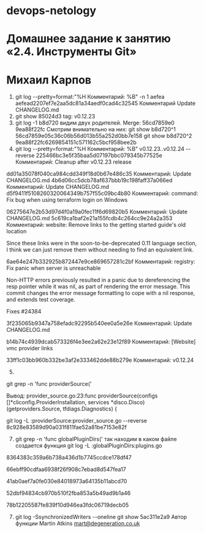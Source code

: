 # devops-netology

# Домашнее задание к занятию «2.4. Инструменты Git»
# Михаил Карпов


1. git log --pretty=format:"%H Комментарий: %B" -n 1 aefea
aefead2207ef7e2aa5dc81a34aedf0cad4c32545 Комментарий Update CHANGELOG.md
3. git show 85024d3 
tag: v0.12.23
4. git log -1 b8d720 видим двух родителей.
Merge: 56cd7859e0 9ea88f22fc
Смотрим внимательно на них:
git show b8d720^1
56cd7859e05c36c06b56d013b55a252d0bb7e158
git show b8d720^2
9ea88f22fc6269854151c571162c5bcf958bee2b
5. git log --pretty=format:"%H Комментарий: %B" v0.12.23..v0.12.24 --reverse
225466bc3e5f35baa5d07197bbc079345b77525e Комментарий: Cleanup after v0.12.23 release

dd01a35078f040ca984cdd349f18d0b67e486c35 Комментарий: Update CHANGELOG.md
4b6d06cc5dcb78af637bbb19c198faff37a066ed Комментарий: Update CHANGELOG.md
d5f9411f5108260320064349b757f55c09bc4b80 Комментарий: command: Fix bug when using terraform login on Windows

06275647e2b53d97d4f0a19a0fec11f6d69820b5 Комментарий: Update CHANGELOG.md
5c619ca1baf2e21a155fcdb4c264cc9e24a2a353 Комментарий: website: Remove links to the getting started guide's old location

Since these links were in the soon-to-be-deprecated 0.11 language section, I
think we can just remove them without needing to find an equivalent link.

6ae64e247b332925b872447e9ce869657281c2bf Комментарий: registry: Fix panic when server is unreachable

Non-HTTP errors previously resulted in a panic due to dereferencing the
resp pointer while it was nil, as part of rendering the error message.
This commit changes the error message formatting to cope with a nil
response, and extends test coverage.

Fixes #24384

3f235065b9347a758efadc92295b540ee0a5e26e Комментарий: Update CHANGELOG.md

b14b74c4939dcab573326f4e3ee2a62e23e12f89 Комментарий: [Website] vmc provider links

33ff1c03bb960b332be3af2e333462dde88b279e Комментарий: v0.12.24

5. 
git grep -n 'func providerSource('

Вывод: provider_source.go:23:func providerSource(configs []*cliconfig.ProviderInstallation, services *disco.Disco) (getproviders.Source, tfdiags.Diagnostics) {

git log -L :providerSource:provider_source.go --reverse
8c928e83589d90a031f811fae52a81be7153e82f

7. git grep -n 'func globalPluginDirs(' 
так находим в каком файле создается функция
git log -L :globalPluginDirs:plugins.go

8364383c359a6b738a436d1b7745ccdce178df47 

66ebff90cdfaa6938f26f908c7ebad8d547fea17

41ab0aef7a0fe030e84018973a64135b11abcd70

52dbf94834cb970b510f2fba853a5b49ad9b1a46

78b12205587fe839f10d946ea3fdc06719decb05

7. git log -SsynchronizedWriters --oneline
git show 5ac311e2a9
Автор функции Martin Atkins <mart@degeneration.co.uk>